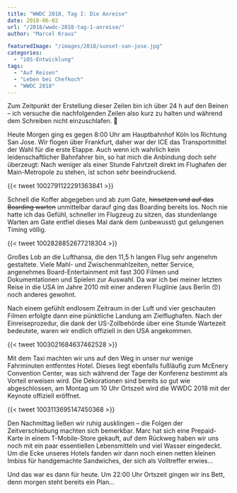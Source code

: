 ```yaml
---
title: "WWDC 2018, Tag I: Die Anreise"
date: 2018-06-02
url: "/2018/wwdc-2018-tag-1-anreise/"
author: "Marcel Kraus"

featuredImage: "/images/2018/sunset-san-jose.jpg"
categories:
  - "iOS-Entwicklung"
tags:
  - "Auf Reisen"
  - "Leben bei Chefkoch"
  - "WWDC 2018"
---
```


Zum Zeitpunkt der Erstellung dieser Zeilen bin ich über 24 h auf den Beinen – ich versuche die nachfolgenden Zeilen also kurz zu halten und während dem Schreiben nicht einzuschlafen. 😬

Heute Morgen ging es gegen 8:00 Uhr am Hauptbahnhof Köln los Richtung San Jose. Wir flogen über Frankfurt, daher war der ICE das Transportmittel der Wahl für die erste Etappe. Auch wenn ich wahrlich kein leidenschaftlicher Bahnfahrer bin, so hat mich die Anbindung doch sehr überzeugt: Nach weniger als einer Stunde Fahrtzeit direkt im Flughafen der Main-Metropole zu stehen, ist schon sehr beeindruckend.

{{< tweet 1002791122291363841 >}}

<!--more-->

Schnell die Koffer abgegeben und ab zum Gate, ~~hinsetzen und auf das Boarding warten~~ unmittelbar darauf ging das Boarding bereits los. Noch nie hatte ich das Gefühl, schneller im Flugzeug zu sitzen, das stundenlange Warten am Gate entfiel dieses Mal dank dem (unbewusst) gut gelungenen Timing völlig.

{{< tweet 1002828852677218304 >}}

Großes Lob an die Lufthansa, die den 11,5 h langen Flug sehr angenehm gestaltete. Viele Mahl- und Zwischenmahlzeiten, netter Service, angenehmes Board-Entertainment mit fast 300 Filmen und Dokumentationen und Spielen zur Auswahl. Da war ich bei meiner letzten Reise in die USA im Jahre 2010 mit einer anderen Fluglinie (aus Berlin 😙) noch anderes gewohnt.

Nach einem gefühlt endlosem Zeitraum in der Luft und vier geschauten Filmen erfolgte dann eine pünktliche Landung am Zielflughafen. Nach der Einreiseprozedur, die dank der US-Zollbehörde über eine Stunde Wartezeit bedeutete, waren wir endlich offiziell in den USA angekommen.

{{< tweet 1003021684637462528 >}}

Mit dem Taxi machten wir uns auf den Weg in unser nur wenige Fahrminuten entferntes Hotel. Dieses liegt ebenfalls fußläufig zum McEnery Convention Center, was sich während der Tage der Konferenz bestimmt als Vorteil erweisen wird. Die Dekorationen sind bereits so gut wie abgeschlossen, am Montag um 10 Uhr Ortszeit wird die WWDC 2018 mit der Keynote offiziell eröffnet.

{{< tweet 1003113695147450368 >}}

Den Nachmittag ließen wir ruhig ausklingen – die Folgen der Zeitverschiebung machten sich bemerkbar. Marc hat sich eine Prepaid-Karte in einem T-Mobile-Store gekauft, auf dem Rückweg haben wir uns noch mit ein paar essentiellen Lebensmitteln und viel Wasser eingedeckt. Um die Ecke unseres Hotels fanden wir dann noch einen netten kleinen Imbiss für handgemachte Sandwiches, der sich als Volltreffer erwies…

Und das war es dann für heute. Um 22:00 Uhr Ortszeit gingen wir ins Bett, denn morgen steht bereits ein Plan…
